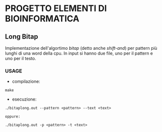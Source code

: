 # PROGETTO ELEMENTI DI BIOINFORMATICA
## Long Bitap

Implementazione dell'algortimo _bitap_ (detto anche _shift-and_) per pattern
più lunghi di una word della cpu.
In input si hanno due file, uno per il pattern e uno per il testo.

### USAGE

- compilazione:
```
make
```

- esecuzione:
```
./bitaplong.out --pattern <pattern> --text <text>
```
	oppure:
```
./bitaplong.out -p <pattern> -t <text>
```
